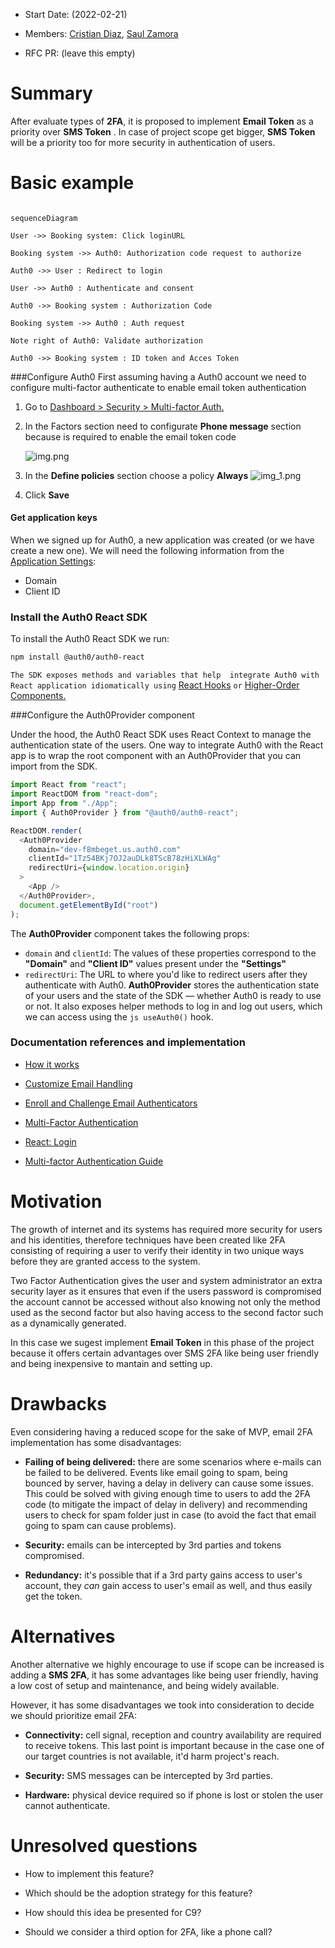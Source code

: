 - Start Date: (2022-02-21)

- Members: [Cristian Diaz](https://github.com/ItsCrisDiaz), [Saul Zamora](https://github.com/G-zeus)

- RFC PR: (leave this empty)

# Summary

After evaluate types of **2FA**, it is proposed to implement **Email Token** as a priority over **SMS Token** . In case
of project scope get bigger, **SMS Token** will be a priority too for more security in authentication of users.

# Basic example

```mermaid

sequenceDiagram

User ->> Booking system: Click loginURL

Booking system ->> Auth0: Authorization code request to authorize

Auth0 ->> User : Redirect to login

User ->> Auth0 : Authenticate and consent

Auth0 ->> Booking system : Authorization Code

Booking system ->> Auth0 : Auth request

Note right of Auth0: Validate authorization

Auth0 ->> Booking system : ID token and Acces Token

```
###Configure Auth0
First assuming having a Auth0 account we need to configure multi-factor authenticate to enable email token
authentication

1. Go to [Dashboard > Security > Multi-factor Auth.](https://manage.auth0.com/dashboard/us/dev-f8mbeget/security/mfa)
2. In the Factors section need to configurate **Phone message** section because is required to enable the email token
   code

   ![img.png](img.png)
3. In the **Define policies** section choose a policy **Always**
   ![img_1.png](img_1.png)

4. Click **Save**

#### Get application keys
When we signed up for Auth0, a new application was created (or we have create a new one). We will need the following information from the [Application Settings](https://manage.auth0.com/#/applications):
- Domain
- Client ID
### Install the Auth0 React SDK
To install the Auth0 React SDK we run:
```bash
npm install @auth0/auth0-react
```
``The SDK exposes methods and variables that help  integrate Auth0 with  React application idiomatically using`` [React Hooks](https://reactjs.org/docs/hooks-overview.html) ``or`` [Higher-Order Components.](https://reactjs.org/docs/higher-order-components.html)

###Configure the Auth0Provider component

Under the hood, the Auth0 React SDK uses React Context to manage the authentication state of the users. One way to integrate Auth0 with the React app is to wrap the root component with an Auth0Provider that you can import from the SDK.

```js
import React from "react";
import ReactDOM from "react-dom";
import App from "./App";
import { Auth0Provider } from "@auth0/auth0-react";

ReactDOM.render(
  <Auth0Provider
    domain="dev-f8mbeget.us.auth0.com"
    clientId="1Tz54BKj7OJ2auDLk8TScB78zHiXLWAg"
    redirectUri={window.location.origin}
  >
    <App />
  </Auth0Provider>,
  document.getElementById("root")
);
```
The **Auth0Provider** component takes the following props:

- `domain` and `clientId`: The values of these properties correspond to the **"Domain"** and **"Client ID"** values present under the **"Settings"**
- `redirectUri`: The URL to where you'd like to redirect users after they authenticate with Auth0.
  **Auth0Provider** stores the authentication state of your users and the state of the SDK — whether Auth0 is ready to use or not. It also exposes helper methods to log in and log out users, which we can access using the 
```js useAuth0()``` hook.
### Documentation references and implementation

- [How it works](https://auth0.com/docs/get-started/authentication-and-authorization-flow/authorization-code-flow#how-it-works)


- [Customize Email Handling](https://auth0.com/docs/customize/email/manage-email-flow)


- [Enroll and Challenge Email Authenticators](https://auth0.com/docs/secure/multi-factor-authentication/authenticate-using-ropg-flow-with-mfa/enroll-and-challenge-email-authenticators)


- [Multi-Factor Authentication](https://auth0.com/docs/secure/multi-factor-authentication)


- [React: Login](https://auth0.com/docs/quickstart/spa/react/01-login)


- [Multi-factor Authentication Guide](https://auth0.com/blog/multifactor-authentication-mfa/#Step-up-Authentication)

# Motivation

The growth of internet and its systems has required more security for users and his identities, therefore techniques
have been created like 2FA consisting of requiring a user to verify their identity in two unique ways before they are
granted access to the system.

Two Factor Authentication gives the user and system administrator an extra security layer as it ensures that even if the
users password is compromised the account cannot be accessed without also knowing not only the method used as the second
factor but also having access to the second factor such as a dynamically generated.

In this case we sugest implement **Email Token** in this phase of the project because it offers certain advantages over
SMS 2FA like being user friendly and being inexpensive to mantain and setting up.

<!-- # Detailed design

  

This is the bulk of the RFC. Explain the design in enough detail for somebody

familiar with React to understand, and for somebody familiar with the

implementation to implement. This should get into specifics and corner-cases,

and include examples of how the feature is used. Any new terminology should be

defined here. -->

# Drawbacks

Even considering having a reduced scope for the sake of MVP, email 2FA implementation has some disadvantages:

- **Failing of being delivered:** there are some scenarios where e-mails can be failed to be delivered. Events like
  email going to spam, being bounced by server, having a delay in delivery can cause some issues. This could be solved
  with giving enough time to users to add the 2FA code (to mitigate the impact of delay in delivery) and recommending
  users to check for spam folder just in case (to avoid the fact that email going to spam can cause problems).

- **Security:** emails can be intercepted by 3rd parties and tokens compromised.

- **Redundancy:** it's possible that if a 3rd party gains access to user's account, they _can_ gain access to user's
  email as well, and thus easily get the token.

# Alternatives

Another alternative we highly encourage to use if scope can be increased is adding a **SMS 2FA**, it has some advantages
like being user friendly, having a low cost of setup and maintenance, and being widely available.

However, it has some disadvantages we took into consideration to decide we should prioritize email 2FA:

- **Connectivity:** cell signal, reception and country availability are required to receive tokens. This last point is
  important because in the case one of our target countries is not available, it'd harm project's reach.

- **Security:** SMS messages can be intercepted by 3rd parties.

- **Hardware:** physical device required so if phone is lost or stolen the user cannot authenticate.

<!-- # Adoption strategy

  

If we implement this proposal, how will existing C9 developers adopt it? Is

this a breaking change? Can we write a codemod? Should we coordinate with

other projects or libraries? -->



<!-- # How we teach this

  

What names and terminology work best for these concepts and why? How is this

idea best presented? As a continuation of existing C9 projects patterns?

  

Would the acceptance of this proposal mean the C9 documentation must be

re-organized or altered? Does it change how C9 is taught to new developers

at any level?

  

How should this feature be taught to existing C9 developers? -->

# Unresolved questions

- How to implement this feature?

- Which should be the adoption strategy for this feature?

- How should this idea be presented for C9?

- Should we consider a third option for 2FA, like a phone call?
